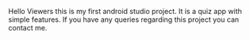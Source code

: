 Hello Viewers this is my first android studio project.
It is a quiz app with simple features.
If you have any queries regarding this project you can contact me.
